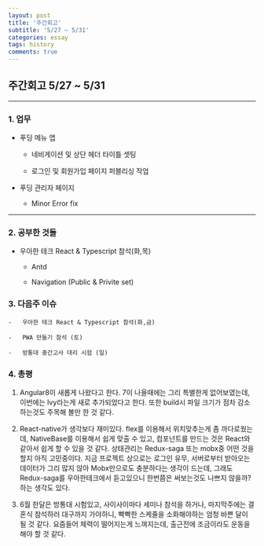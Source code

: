 ```yaml
---
layout: post
title: '주간회고'
subtitle: '5/27 ~ 5/31'
categories: essay
tags: history
comments: true
---
```


## 주간회고 5/27 ~ 5/31

---

### 1. 업무

-   푸딩 메뉴 앱

    -   네비게이션 및 상단 헤더 타이틀 셋팅

    -   로그인 및 회원가입 페이지 퍼블리싱 작업

-   푸딩 관리자 페이지

    -   Minor Error fix

---

### 2. 공부한 것들

-   우아한 테크 React & Typescript 참석(화,목)
    
    -   Antd 

    -   Navigation (Public & Privite set)


### 3. 다음주 이슈

    -   우아한 테크 React & Typescript 참석(화,금)

    -   PWA 만들기 참석 (토)

    -   방통대 중간고사 대리 시험 (일)

### 4. 총평

1. Angular8이 새롭게 나왔다고 한다. 7이 나올때에는 그리 특별한게 없어보였는데, 이번에는 Ivy라는게 새로 추가되었다고 한다. 또한 build시 파일 크기가 점차 감소하는것도 주목해 볼만 한 것 같다. 

2. React-native가 생각보다 재미있다. flex를 이용해서 위치맞추는게 좀 까다로웠는데, NativeBase를 이용해서 쉽게 맞출 수 있고, 컴포넌트를 만드는 것은 React와 같아서 쉽게 할 수 있을 것 같다. 상태관리는 Redux-saga 또는 mobx중 어떤 것을 할지 아직 고민중이다. 지금 프로젝트 상으로는 로그인 유무, 서버로부터 받아오는 데이터가 그리 많지 않아 Mobx만으로도 충분하다는 생각이 드는데, 그래도 Redux-saga를 우아한테크에서 듣고있으니 한번쯤은 써보는것도 나쁘지 않을까? 하는 생각도 있다.

3. 6월 한달은 방통대 시험있고, 사이사이마다 세미나 참석을 하거나, 마지막주에는 결혼식 참석하러 대구까지 가야하니, 빡빡한 스케줄을 소화해야하는 엄청 바쁜 달이 될 것 같다. 요즘들어 체력이 떨어지는게 느껴지는데, 출근전에 조금이라도 운동을 해야 할 것 같다.